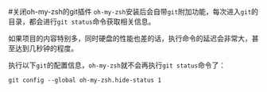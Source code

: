 #关闭oh-my-zsh的git插件
`oh-my-zsh`安装后会自带`git`附加功能，每次进入`git`的目录，都会进行`git status`命令获取相关信息。

如果项目的内容特别多，同时硬盘的性能也差的话，执行命令的延迟会非常大，甚至达到几秒钟的程度。

执行以下`git`的配置信息，`oh-my-zsh`就不会再执行`git status`命令了：
```
git config --global oh-my-zsh.hide-status 1
```